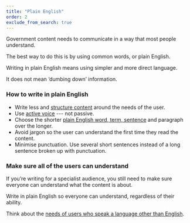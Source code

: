 ```yaml
---
title: "Plain English"
order: 2
exclude_from_search: true
---
```


Government content needs to communicate in a way that most people understand.

The best way to do this is by using common words, or plain English.

Writing in plain English means using simpler and more direct language.

It does not mean ‘dumbing down’ information.

### How to write in plain English

- Write less and [structure content](/content-structure/) around the needs of the user.
- Use [active voice](#voice) --- not passive.
- Choose the shorter [plain English word, term, sentence](/terms-phrases/#plain-english-terms) and paragraph over the longer.
- Avoid jargon so the user can understand the first time they read the content.
- Minimise punctuation. Use several short sentences instead of a long sentence broken up with punctuation.

### Make sure all of the users can understand

If you’re writing for a specialist audience, you still need to make sure everyone can understand what the content is about.

Write in plain English so everyone can understand, regardless of their ability.

Think about the [needs of users who speak a language other than English](/accessibility-inclusivity/#languages-other-than-english).
